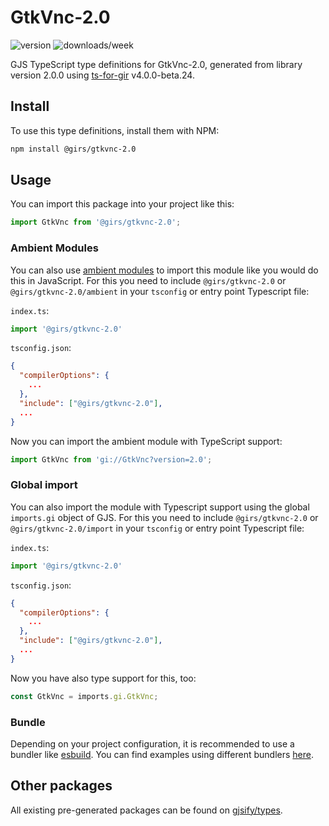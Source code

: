 
# GtkVnc-2.0

![version](https://img.shields.io/npm/v/@girs/gtkvnc-2.0)
![downloads/week](https://img.shields.io/npm/dw/@girs/gtkvnc-2.0)


GJS TypeScript type definitions for GtkVnc-2.0, generated from library version 2.0.0 using [ts-for-gir](https://github.com/gjsify/ts-for-gir) v4.0.0-beta.24.


## Install

To use this type definitions, install them with NPM:
```bash
npm install @girs/gtkvnc-2.0
```

## Usage

You can import this package into your project like this:
```ts
import GtkVnc from '@girs/gtkvnc-2.0';
```

### Ambient Modules

You can also use [ambient modules](https://github.com/gjsify/ts-for-gir/tree/main/packages/cli#ambient-modules) to import this module like you would do this in JavaScript.
For this you need to include `@girs/gtkvnc-2.0` or `@girs/gtkvnc-2.0/ambient` in your `tsconfig` or entry point Typescript file:

`index.ts`:
```ts
import '@girs/gtkvnc-2.0'
```

`tsconfig.json`:
```json
{
  "compilerOptions": {
    ...
  },
  "include": ["@girs/gtkvnc-2.0"],
  ...
}
```

Now you can import the ambient module with TypeScript support: 

```ts
import GtkVnc from 'gi://GtkVnc?version=2.0';
```

### Global import

You can also import the module with Typescript support using the global `imports.gi` object of GJS.
For this you need to include `@girs/gtkvnc-2.0` or `@girs/gtkvnc-2.0/import` in your `tsconfig` or entry point Typescript file:

`index.ts`:
```ts
import '@girs/gtkvnc-2.0'
```

`tsconfig.json`:
```json
{
  "compilerOptions": {
    ...
  },
  "include": ["@girs/gtkvnc-2.0"],
  ...
}
```

Now you have also type support for this, too:

```ts
const GtkVnc = imports.gi.GtkVnc;
```

### Bundle

Depending on your project configuration, it is recommended to use a bundler like [esbuild](https://esbuild.github.io/). You can find examples using different bundlers [here](https://github.com/gjsify/ts-for-gir/tree/main/examples).

## Other packages

All existing pre-generated packages can be found on [gjsify/types](https://github.com/gjsify/types).

